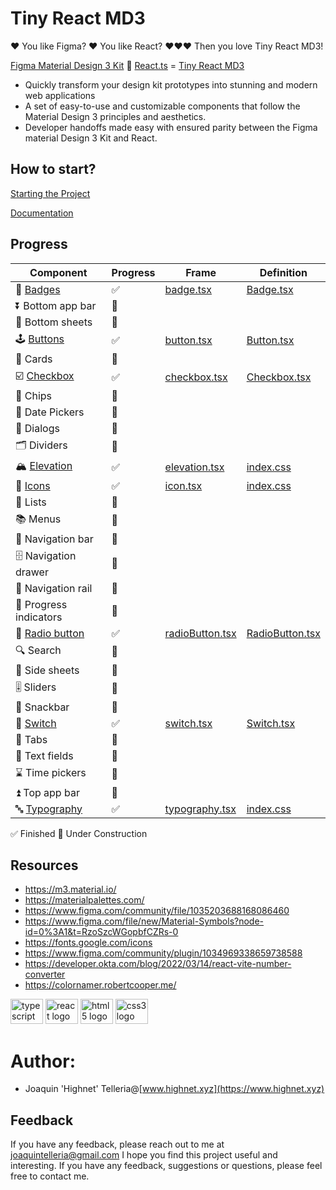 # Tiny React MD3

❤️ You like Figma? ❤️ You like React? ❤️❤️❤️ Then you love Tiny React MD3!

[Figma Material Design 3 Kit](https://www.figma.com/community/file/1035203688168086460) 🤝 [React.ts](https://developer.okta.com/blog/2022/03/14/react-vite-number-converter) = [Tiny React MD3](https://github.com/highnet/vite-react-ts-md3-components/)

* Quickly transform your design kit prototypes into stunning and modern web applications
* A set of easy-to-use and customizable components that follow the Material Design 3 principles and aesthetics.
* Developer handoffs made easy with ensured parity between the Figma material Design 3 Kit and React.



## How to start?
[Starting the Project](https://github.com/highnet/vite-react-ts-md3-components/blob/master/vite-react-ts-md3-components/readme.md)

[Documentation](https://github.com/highnet/vite-react-ts-md3-components/blob/master/vite-react-ts-md3-components/src/readme.md)

## Progress
| Component | Progress | Frame | Definition | 
|-----------|----------|-------|------------|
| 📛 [Badges](https://github.com/highnet/vite-react-ts-md3-components/blob/master/vite-react-ts-md3-components/src/readme.md#-badge) | ✅ | [badge.tsx](https://github.com/highnet/vite-react-ts-md3-components/blob/master/vite-react-ts-md3-components/src/Badge/Frame/badge.tsx) | [Badge.tsx](https://github.com/highnet/vite-react-ts-md3-components/blob/master/vite-react-ts-md3-components/src/Badge/Badge.tsx) | 
| ⏬ Bottom app bar | 🚧 | | |
| 🔽 Bottom sheets | 🚧 | | |
| 🕹️ [Buttons](https://github.com/highnet/vite-react-ts-md3-components/blob/master/vite-react-ts-md3-components/src/readme.md#%EF%B8%8F-buttons) | ✅ | [button.tsx](https://github.com/highnet/vite-react-ts-md3-components/blob/master/vite-react-ts-md3-components/src/Button/Frame/button.tsx) | [Button.tsx](https://github.com/highnet/vite-react-ts-md3-components/blob/master/vite-react-ts-md3-components/src/Button/Button.tsx) |
| 🪪 Cards | 🚧 | | |
| ☑️ [Checkbox](https://github.com/highnet/vite-react-ts-md3-components/blob/master/vite-react-ts-md3-components/src/readme.md#%EF%B8%8F-checkbox) | ✅ | [checkbox.tsx](https://github.com/highnet/vite-react-ts-md3-components/blob/master/vite-react-ts-md3-components/src/Checkbox/Frame/checkbox.tsx) | [Checkbox.tsx](https://github.com/highnet/vite-react-ts-md3-components/blob/master/vite-react-ts-md3-components/src/Checkbox/Checkbox.tsx) |
| 🍪 Chips | 🚧 | | |
| 📅 Date Pickers | 🚧 | | |
| 💬 Dialogs | 🚧 | | |
| 🗂️ Dividers | 🚧 | | |
| 🏔️ [Elevation](https://github.com/highnet/vite-react-ts-md3-components/blob/master/vite-react-ts-md3-components/src/readme.md#%EF%B8%8F-elevation) | ✅ | [elevation.tsx](https://github.com/highnet/vite-react-ts-md3-components/blob/master/vite-react-ts-md3-components/src/Elevation/Frame/elevation.tsx) | [index.css](https://github.com/highnet/vite-react-ts-md3-components/blob/master/vite-react-ts-md3-components/src/index.css) |
| 💟 [Icons](https://github.com/highnet/vite-react-ts-md3-components/blob/master/vite-react-ts-md3-components/src/readme.md#-icons) | ✅ | [icon.tsx](https://github.com/highnet/vite-react-ts-md3-components/blob/master/vite-react-ts-md3-components/src/Icon/Frame/icon.tsx) | [index.css](https://github.com/highnet/vite-react-ts-md3-components/blob/master/vite-react-ts-md3-components/src/index.css) |
| 📝 Lists | 🚧 | | |
| 📚 Menus | 🚧 | | |
| 🧭 Navigation bar | 🚧 | | |
| 🗄️ Navigation drawer | 🚧 | | |
| 🚈 Navigation rail | 🚧 | | |
| 🔄 Progress indicators | 🚧 | | |
| 🔘 [Radio button](https://github.com/highnet/vite-react-ts-md3-components/tree/master/vite-react-ts-md3-components/src#-radio-button) | ✅ | [radioButton.tsx](https://github.com/highnet/vite-react-ts-md3-components/blob/master/vite-react-ts-md3-components/src/Radio%20Button/Frame/radioButton.tsx) | [RadioButton.tsx](https://github.com/highnet/vite-react-ts-md3-components/blob/master/vite-react-ts-md3-components/src/Radio%20Button/RadioButton.tsx) |
| 🔍 Search | 🚧 | | |
| 📑 Side sheets | 🚧 | | |
| 🎚️ Sliders | 🚧 | | |
| 🥨 Snackbar | 🚧 | | |
| 🔦 [Switch](https://github.com/highnet/vite-react-ts-md3-components/blob/master/vite-react-ts-md3-components/src/readme.md#-switch) | ✅ | [switch.tsx](https://github.com/highnet/vite-react-ts-md3-components/blob/master/vite-react-ts-md3-components/src/Switch/Frame/switch.tsx) | [Switch.tsx](https://github.com/highnet/vite-react-ts-md3-components/blob/master/vite-react-ts-md3-components/src/Switch/Switch.tsx) |
| 📑 Tabs | 🚧 | | |
| 📜 Text fields | 🚧 | | |
| ⌛ Time pickers | 🚧 | | |
| ⏫ Top app bar | 🚧 | | |
| 🔤 [Typography](https://github.com/highnet/vite-react-ts-md3-components/blob/master/vite-react-ts-md3-components/src/readme.md#-typography) | ✅ | [typography.tsx](https://github.com/highnet/vite-react-ts-md3-components/blob/master/vite-react-ts-md3-components/src/Typography/Frame/typography.tsx) | [index.css](https://github.com/highnet/vite-react-ts-md3-components/blob/master/vite-react-ts-md3-components/src/index.css) |

✅ Finished
🚧 Under Construction

## Resources
* https://m3.material.io/
* https://materialpalettes.com/
* https://www.figma.com/community/file/1035203688168086460
* https://www.figma.com/file/new/Material-Symbols?node-id=0%3A1&t=RzoSzcWGopbfCZRs-0
* https://fonts.google.com/icons
* https://www.figma.com/community/plugin/1034969338659738588
* https://developer.okta.com/blog/2022/03/14/react-vite-number-converter
* https://colornamer.robertcooper.me/

<div align="left">
  <img src="https://cdn.jsdelivr.net/gh/devicons/devicon/icons/typescript/typescript-original.svg" height="40" width="52" alt="typescript logo"  />
  <img src="https://cdn.jsdelivr.net/gh/devicons/devicon/icons/react/react-original.svg" height="40" width="52" alt="react logo"  />
  <img src="https://cdn.jsdelivr.net/gh/devicons/devicon/icons/html5/html5-original.svg" height="40" width="52" alt="html5 logo"  />
  <img src="https://cdn.jsdelivr.net/gh/devicons/devicon/icons/css3/css3-original.svg" height="40" width="52" alt="css3 logo"  />
</div>

###

# Author: 
* Joaquin 'Highnet' Telleria@[www.highnet.xyz](https://www.highnet.xyz)

## Feedback
If you have any feedback, please reach out to me at joaquintelleria@gmail.com
I hope you find this project useful and interesting. If you have any feedback, suggestions or questions, please feel free to contact me.
